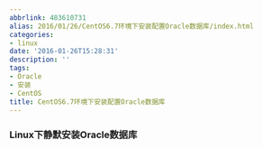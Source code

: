 ```yaml
---
abbrlink: 483610731
alias: 2016/01/26/CentOS6.7环境下安装配置Oracle数据库/index.html
categories:
- linux
date: '2016-01-26T15:28:31'
description: ''
tags:
- Oracle
- 安装
- CentOS
title: CentOS6.7环境下安装配置Oracle数据库
---
```









### Linux下静默安装Oracle数据库

